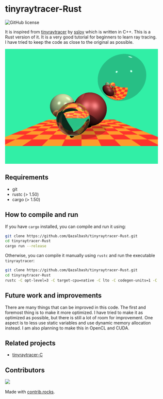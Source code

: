# tinyraytracer-Rust

![GitHub license](https://img.shields.io/github/license/Qazalbash/tinyraytracer-Rust)

It is inspired from [tinyraytracer](https://github.com/ssloy/tinyraytracer) by [ssloy](https://github.com/ssloy) which is written in C++. This is a Rust version of it. It is a very good tutorial for beginners to learn ray tracing. I have tried to keep the code as close to the original as possible.

![Result](out.png)

## Requirements

- git
- rustc (> 1.50)
- cargo (> 1.50)

## How to compile and run

If you have `cargo` installed, you can compile and run it using:

```bash
git clone https://github.com/Qazalbash/tinyraytracer-Rust.git
cd tinyraytracer-Rust
cargo run --release
```

Otherwise, you can compile it manually using `rustc` and run the executable `tinyraytracer`:

```bash
git clone https://github.com/Qazalbash/tinyraytracer-Rust.git
cd tinyraytracer-Rust
rustc -C opt-level=3 -C target-cpu=native -C lto -C codegen-units=1 -C panic=abort -C debuginfo=0 -C metadata=8e0d7b5e2e2b3b3e --out-dir ./target --crate-name tinyraytracer src/main.rs
```

## Future work and improvements

There are many things that can be improved in this code. The first and foremost thing is to make it more optimized. I have tried to make it as optimized as possible, but there is still a lot of room for improvement. One aspect is to less use static variables and use dynamic memory allocation instead. I am also planning to make this in OpenCL and CUDA.

## Related projects

- [tinyraytracer-C](https://github.com/Qazalbash/tinyraytracer-C)

## Contributors

<a href="https://github.com/Qazalbash/tinyraytracer-Rust/graphs/contributors">
  <img src="https://contrib.rocks/image?repo=Qazalbash/tinyraytracer-Rust" />
</a>

Made with [contrib.rocks](https://contrib.rocks).
